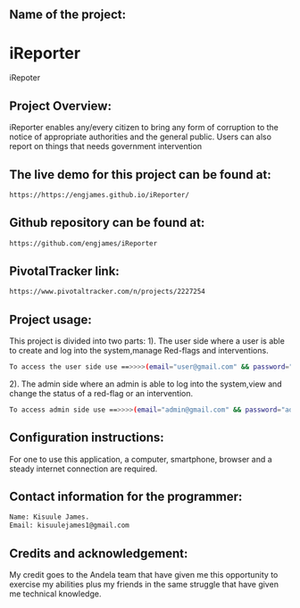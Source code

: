 ## Name of the project: ##
# iReporter
iRepoter

## Project Overview: ##
iReporter enables any/every citizen to bring any form of corruption to the notice of appropriate authorities and the general public. Users can also report on things that needs government intervention
## The live demo for this project can be found at: ##
```bash
https://https://engjames.github.io/iReporter/
```

## Github repository can be found at: ##
```bash
https://github.com/engjames/iReporter
```

## PivotalTracker link: ##
```bash
https://www.pivotaltracker.com/n/projects/2227254
```

## Project usage: ##
This project is divided into two parts:
1). The user side where a user is able to create and log into the system,manage Red-flags and interventions. 
```bash
To access the user side use ==>>>>(email="user@gmail.com" && password="user123").
```

2). The admin side where an admin is able to log into the system,view and change the status of a red-flag or an intervention.
```bash
To access admin side use ==>>>>(email="admin@gmail.com" && password="admin123").
```

## Configuration instructions: ##
For one to use this application, a computer, smartphone, browser and a steady internet connection are required.

## Contact information for the programmer: ##
```bash
Name: Kisuule James.
Email: kisuulejames1@gmail.com
```

## Credits and acknowledgement: ##
My credit goes to the Andela team that have given me this opportunity to exercise my abilities plus my friends in the same struggle that have given me technical knowledge.

